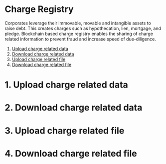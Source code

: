 # Charge Registry

Corporates leverage their immovable, movable and intangible assets to raise debt. This creates charges such as hypothecation, lien, mortgage, and pledge. Blockchain based charge registry enables the sharing of charge related information to prevent fraud and increase speed of due-diligence. 


1. [Upload charge related data](#1-upload-charge-related-data)
2. [Download charge related data](#2-download-charge-related-data)
3. [Upload charge related file](#3-upload-charge-related-file)
4. [Download charge related file](#4-download-charge-related-file)

# 1. Upload charge related data

# 2. Download charge related data

# 3. Upload charge related file

# 4. Download charge related file
